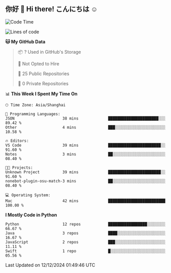 ## 你好 👋 Hi there! こんにちは ☺️

<!--START_SECTION:waka-->
![Code Time](http://img.shields.io/badge/Code%20Time-27%20hrs%2056%20mins-blue)

![Lines of code](https://img.shields.io/badge/From%20Hello%20World%20I%27ve%20Written-8.6%20thousand%20lines%20of%20code-blue)

**🐱 My GitHub Data** 

> 📦 ? Used in GitHub's Storage 
 > 
> 🚫 Not Opted to Hire
 > 
> 📜 25 Public Repositories 
 > 
> 🔑 0 Private Repositories 
 > 
📊 **This Week I Spent My Time On** 

```text
🕑︎ Time Zone: Asia/Shanghai

💬 Programming Languages: 
JSON                     38 mins             ██████████████████████░░░   89.42 % 
Other                    4 mins              ███░░░░░░░░░░░░░░░░░░░░░░   10.58 % 

🔥 Editors: 
VS Code                  39 mins             ███████████████████████░░   91.60 % 
Notes                    3 mins              ██░░░░░░░░░░░░░░░░░░░░░░░   08.40 % 

🐱‍💻 Projects: 
Unknown Project          39 mins             ███████████████████████░░   91.60 % 
nonebot-plugin-osu-match-3 mins              ██░░░░░░░░░░░░░░░░░░░░░░░   08.40 % 

💻 Operating System: 
Mac                      42 mins             █████████████████████████   100.00 % 
```

**I Mostly Code in Python** 

```text
Python                   12 repos            █████████████████░░░░░░░░   66.67 % 
Java                     3 repos             ████░░░░░░░░░░░░░░░░░░░░░   16.67 % 
JavaScript               2 repos             ███░░░░░░░░░░░░░░░░░░░░░░   11.11 % 
Swift                    1 repo              █░░░░░░░░░░░░░░░░░░░░░░░░   05.56 % 
```




 Last Updated on 12/12/2024 01:49:46 UTC
<!--END_SECTION:waka-->